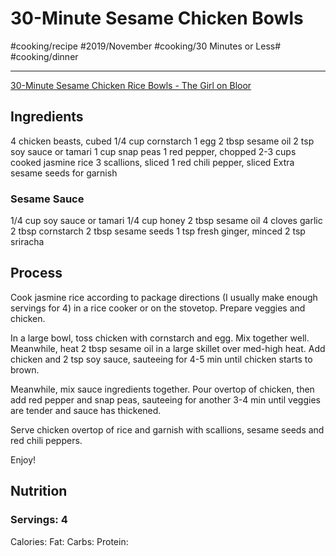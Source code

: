 # 30-Minute Sesame Chicken Bowls
#cooking/recipe #2019/November #cooking/30 Minutes or Less# #cooking/dinner
- - - -
[30-Minute Sesame Chicken Rice Bowls - The Girl on Bloor](https://thegirlonbloor.com/20-minute-sesame-chicken-rice-bowls/)

## Ingredients
4 chicken beasts, cubed
1/4 cup cornstarch
1 egg
2 tbsp sesame oil
2 tsp soy sauce or tamari
1 cup snap peas
1 red pepper, chopped
2-3 cups cooked jasmine rice
3 scallions, sliced
1 red chili pepper, sliced
Extra sesame seeds for garnish

### Sesame Sauce
1/4 cup soy sauce or tamari
1/4 cup honey
2 tbsp sesame oil
4 cloves garlic
2 tbsp cornstarch
2 tbsp sesame seeds
1 tsp fresh ginger, minced
2 tsp sriracha

## Process
Cook jasmine rice according to package directions (I usually make enough servings for 4) in a rice cooker or on the stovetop. Prepare veggies and chicken.

In a large bowl, toss chicken with cornstarch and egg. Mix together well. Meanwhile, heat 2 tbsp sesame oil in a large skillet over med-high heat. Add chicken and 2 tsp soy sauce, sauteeing for 4-5 min until chicken starts to brown.

Meanwhile, mix sauce ingredients together. Pour overtop of chicken, then add red pepper and snap peas, sauteeing for another 3-4 min until veggies are tender and sauce has thickened.

Serve chicken overtop of rice and garnish with scallions, sesame seeds and red chili peppers. 

Enjoy!

## Nutrition
### Servings: 4
Calories: 
Fat: 
Carbs: 
Protein: 